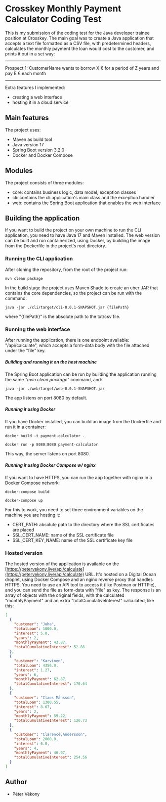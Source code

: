 # Crosskey Monthly Payment Calculator Coding Test

This is my submission of the coding test for the Java developer trainee position
at Crosskey. The main goal was to create a Java application that accepts a text
file formatted as a CSV file, with predetermined headers, calculates the monthly
payment the loan would cost to the customer, and prints it out in a set way:

---

Prospect 1: CustomerName wants to borrow X € for a period of Z years and pay E €
each month

---

Extra features I implemented:

- creating a web interface
- hosting it in a cloud service

## Main features

The project uses:

- Maven as build tool
- Java version 17
- Spring Boot version 3.2.0
- Docker and Docker Compose

## Modules

The project consists of three modules:

- core: contains business logic, data model, exception classes
- cli: contains the cli application's main class and the exception handler
- web: contains the Spring Boot application that enables the web interface

## Building the application

If you want to build the project on your own machine to run the CLI application,
you need to have Java 17 and Maven installed. The web version can be built and
run containerized, using Docker, by building the image from the Dockerfile in
the project's root directory.

### Running the CLI application

After cloning the repository, from the root of the project run:

```
mvn clean package
```

In the build stage the project uses Maven Shade to create an uber JAR that
contains the core dependencies, so the project can be run with the command:

```
java -jar ./cli/target/cli-0.0.1-SNAPSHOT.jar {filePath}
```

where "{filePath}" is the absolute path to the txt/csv file.

### Running the web interface

After running the application, there is one endpoint available:
"/api/calculate", which accepts a form-data body with the file attached under
the "file" key.

##### Building and running it on the host machine

The Spring Boot application can be run by building the application running the
same _"mvn clean package"_ command, and:

```
java -jar ./web/target/web-0.0.1-SNAPSHOT.jar
```

The app listens on port 8080 by default.

##### Running it using Docker

If you have Docker installed, you can build an image from the Dockerfile and run
it in a container:

```
docker build -t payment-calculator .

docker run -p 8080:8080 payment-calculator
```

This way, the server listens on port 8080.

##### Running it using Docker Compose w/ nginx

If you want to have HTTPS, you can run the app together with nginx in a Docker
Compose network:

```
docker-compose build

docker-compose up
```

For this to work, you need to set three environment variables on the machine you are hosting it:

- CERT_PATH: absolute path to the directory where the SSL certificates are
  placed
- SSL_CERT_NAME: name of the SSL certificate file
- SSL_CERT_KEY_NAME: name of the SSL certificate key file

### Hosted version

The hosted version of the application is available on the
[https://petervekony.live/api/calculate](https://petervekony.live/api/calculate)
URL. It's hosted on a Digital Ocean droplet, using Docker Compose and an nginx
reverse proxy that handles HTTPS. You need to use an API tool to access it (like
Postman or HTTPie), and you can send the file as form-data with "file" as key.
The response is an array of objects with the original fields, with the
calculated "monthlyPayment" and an extra "totalCumulativeInterest" calculated,
like this:

```json
[
  {
    "customer": "Juha",
    "totalLoan": 1000.0,
    "interest": 5.0,
    "years": 2,
    "monthlyPayment": 43.87,
    "totalCumulativeInterest": 52.88
  },
  {
    "customer": "Karvinen",
    "totalLoan": 4356.0,
    "interest": 1.27,
    "years": 6,
    "monthlyPayment": 62.87,
    "totalCumulativeInterest": 170.64
  },
  {
    "customer": "Claes Månsson",
    "totalLoan": 1300.55,
    "interest": 8.67,
    "years": 2,
    "monthlyPayment": 59.22,
    "totalCumulativeInterest": 120.73
  },
  {
    "customer": "Clarencé,Andersson",
    "totalLoan": 2000.0,
    "interest": 6.0,
    "years": 4,
    "monthlyPayment": 46.97,
    "totalCumulativeInterest": 254.56
  }
]
```

## Author

- Péter Vékony
